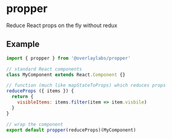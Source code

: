# propper
Reduce React props on the fly without redux

## Example
```javascript
import { propper } from '@overlaylabs/propper'

// standard React components
class MyComponent extends React.Component {}

// function (much like mapStateToProps) which reduces props
reduceProps ({ items }) {
  return {
    visibleItems: items.filter(item => item.visbile)
  }
}

// wrap the component
export default propper(reduceProps)(MyComponent)
```
